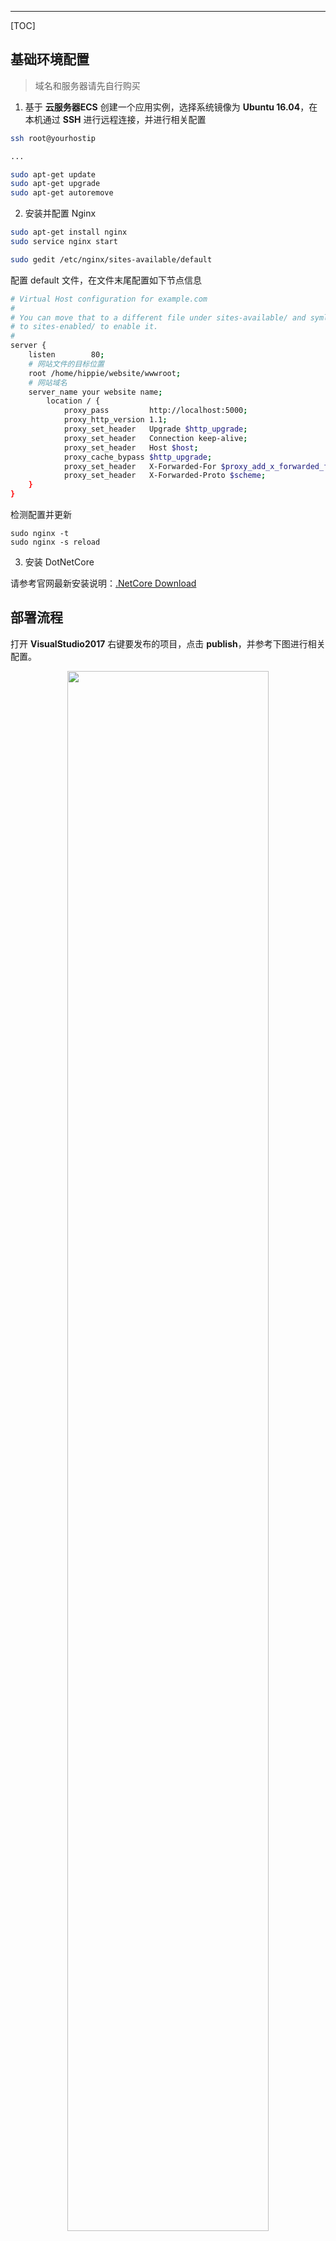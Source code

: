 -------------------

[TOC]

## 基础环境配置

> 域名和服务器请先自行购买

1. 基于 **云服务器ECS** 创建一个应用实例，选择系统镜像为 **Ubuntu 16.04**，在本机通过 **SSH** 进行远程连接，并进行相关配置

```bash
ssh root@yourhostip

...

sudo apt-get update
sudo apt-get upgrade
sudo apt-get autoremove
```

2. 安装并配置 Nginx

```bash
sudo apt-get install nginx
sudo service nginx start

sudo gedit /etc/nginx/sites-available/default
```

配置 default 文件，在文件末尾配置如下节点信息

```bash
# Virtual Host configuration for example.com
#
# You can move that to a different file under sites-available/ and symlink that
# to sites-enabled/ to enable it.
#
server {
	listen        80;
    # 网站文件的目标位置
	root /home/hippie/website/wwwroot;
    # 网站域名
	server_name your website name;
    	location / {
        	proxy_pass         http://localhost:5000;
        	proxy_http_version 1.1;
        	proxy_set_header   Upgrade $http_upgrade;
        	proxy_set_header   Connection keep-alive;
        	proxy_set_header   Host $host;
        	proxy_cache_bypass $http_upgrade;
        	proxy_set_header   X-Forwarded-For $proxy_add_x_forwarded_for;
        	proxy_set_header   X-Forwarded-Proto $scheme;
    }
}
```

检测配置并更新
```
sudo nginx -t
sudo nginx -s reload
```

3. 安装 DotNetCore

请参考官网最新安装说明：[.NetCore Download](https://www.microsoft.com/net/download)

## 部署流程

打开 **VisualStudio2017** 右键要发布的项目，点击 **publish**，并参考下图进行相关配置。

<center>
<img src="https://img2018.cnblogs.com/blog/749711/201810/749711-20181016181322591-598229590.png" width="80%" height="80%" />
<br/>
</center>

<center>
<img src="https://img2018.cnblogs.com/blog/749711/201810/749711-20181016181342214-1666292643.png" width="80%" height="80%" />
<br/>
</center>

点击 **Save** 按钮并执行发布操作。然后将 publish 文件夹上传至服务器相应位置，上传成功后执行

```bash
dotnet run app.dll
```

此处是关于 DotNetCore 部署的入门介绍，关于 HTTPS 的相关配置可以参考博客园的相应文章。

## 彩蛋

安利一个我的个人图片网站，图片资源来自于必应，感兴趣的小伙伴欢迎体验：

<center style="font-size:20px">
<a href="http://www.hippiezhou.fun">Pay Attention
</center>

## 相关参考

- [Host ASP.NET Core on Linux with Nginx](https://docs.microsoft.com/en-us/aspnet/core/host-and-deploy/linux-nginx?view=aspnetcore-2.1&tabs=aspnetcore2x)